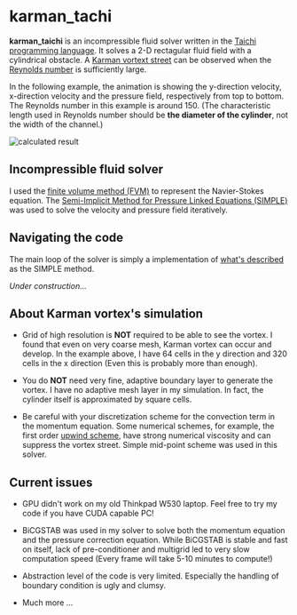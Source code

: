 # karman_tachi

**karman_taichi** is an incompressible fluid solver written in the [Taichi programming language](https://taichi.graphics/). It solves a 2-D rectagular fluid field with a cylindrical obstacle. A [Karman vortext street](https://en.wikipedia.org/wiki/K%C3%A1rm%C3%A1n_vortex_street) can be observed when the [Reynolds number](https://en.wikipedia.org/wiki/Reynolds_number) is sufficiently large.

In the following example, the animation is showing the y-direction velocity, x-direction velocity and the pressure field, respectively from top to bottom. The Reynolds number in this example is around 150. (The characteristic length used in Reynolds number should be **the diameter of the cylinder**, not the width of the channel.)

![calculated result](./gif/karman-vortex.gif)

Incompressible fluid solver
--------------
I used the [finite volume method (FVM)](https://en.wikipedia.org/wiki/Finite_volume_method) to represent the Navier-Stokes equation. The [Semi-Implicit Method for Pressure Linked Equations (SIMPLE)](https://en.wikipedia.org/wiki/SIMPLE_algorithm) was used to solve the velocity and pressure field iteratively.

Navigating the code
--------------
The main loop of the solver is simply a implementation of [what's described](https://en.wikipedia.org/wiki/SIMPLE_algorithm) as the SIMPLE method. 

*Under construction...* 

About Karman vortex's simulation
--------------
- Grid of high resolution is **NOT** required to be able to see the vortex. I found that even on very coarse mesh, Karman vortex can occur and develop. In the example above, I have 64 cells in the y direction and 320 cells in the x direction (Even this is probably more than enough).

- You do **NOT** need very fine, adaptive boundary layer to generate the vortex. I have no adaptive mesh layer in my simulation. In fact, the cylinder itself is approximated by square cells.

- Be careful with your discretization scheme for the convection term in the momentum equation. Some numerical schemes, for example, the first order [upwind scheme](https://en.wikipedia.org/wiki/Upwind_differencing_scheme_for_convection), have strong numerical viscosity and can suppress the vortex street. Simple mid-point scheme was used in this solver.

Current issues 
--------------
- GPU didn't work on my old Thinkpad W530 laptop. Feel free to try my code if you have CUDA capable PC!

- BiCGSTAB was used in my solver to solve both the momentum equation and the pressure correction equation. While BiCGSTAB is stable and fast on itself, lack of pre-conditioner and multigrid led to very slow computation speed (Every frame will take 5-10 minutes to compute!)

- Abstraction level of the code is very limited. Especially the handling of boundary condition is ugly and clumsy. 

- Much more ...